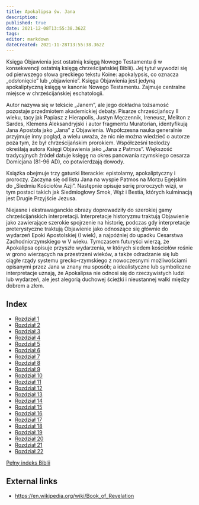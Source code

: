 ```yaml
---
title: Apokalipsa św. Jana
description: 
published: true
date: 2021-12-08T13:55:38.362Z
tags: 
editor: markdown
dateCreated: 2021-11-28T13:55:38.362Z
---
```


Księga Objawienia jest ostatnią księgą Nowego Testamentu (i w konsekwencji ostatnią księgą chrześcijańskiej Biblii). Jej tytuł wywodzi się od pierwszego słowa greckiego tekstu Koine: apokalypsis, co oznacza „odsłonięcie” lub „objawienie”. Księga Objawienia jest jedyną apokaliptyczną księgą w kanonie Nowego Testamentu. Zajmuje centralne miejsce w chrześcijańskiej eschatologii.

Autor nazywa się w tekście „Janem”, ale jego dokładna tożsamość pozostaje przedmiotem akademickiej debaty. Pisarze chrześcijańscy II wieku, tacy jak Papiasz z Hierapolis, Justyn Męczennik, Ireneusz, Meliton z Sardes, Klemens Aleksandryjski i autor fragmentu Muratorian, identyfikują Jana Apostoła jako „Jana” z Objawienia. Współczesna nauka generalnie przyjmuje inny pogląd, a wielu uważa, że ​​nic nie można wiedzieć o autorze poza tym, że był chrześcijańskim prorokiem. Współcześni teolodzy określają autora Księgi Objawienia jako „Jana z Patmos”. Większość tradycyjnych źródeł datuje księgę na okres panowania rzymskiego cesarza Domicjana (81-96 AD), co potwierdzają dowody.

Książka obejmuje trzy gatunki literackie: epistolarny, apokaliptyczny i proroczy. Zaczyna się od listu Jana na wyspie Patmos na Morzu Egejskim do „Siedmiu Kościołów Azji”. Następnie opisuje serię proroczych wizji, w tym postaci takich jak Siedmiogłowy Smok, Wąż i Bestia, których kulminacją jest Drugie Przyjście Jezusa.

Niejasne i ekstrawaganckie obrazy doprowadziły do ​​szerokiej gamy chrześcijańskich interpretacji. Interpretacje historyzmu traktują Objawienie jako zawierające szerokie spojrzenie na historię, podczas gdy interpretacje preterystyczne traktują Objawienie jako odnoszące się głównie do wydarzeń Epoki Apostolskiej (I wiek), a najpóźniej do upadku Cesarstwa Zachodniorzymskiego w V wieku. Tymczasem futuryści wierzą, że Apokalipsa opisuje przyszłe wydarzenia, w których siedem kościołów rośnie w grono wierzących na przestrzeni wieków, a także odradzanie się lub ciągłe rządy systemu grecko-rzymskiego z nowoczesnymi możliwościami opisanymi przez Jana w znany mu sposób; a idealistyczne lub symboliczne interpretacje uznają, że Apokalipsa nie odnosi się do rzeczywistych ludzi lub wydarzeń, ale jest alegorią duchowej ścieżki i nieustannej walki między dobrem a złem.

## Index

- [Rozdział 1](/pl/Bible/Revelation/1)
- [Rozdział 2](/pl/Bible/Revelation/2)
- [Rozdział 3](/pl/Bible/Revelation/3)
- [Rozdział 4](/pl/Bible/Revelation/4)
- [Rozdział 5](/pl/Bible/Revelation/5)
- [Rozdział 6](/pl/Bible/Revelation/6)
- [Rozdział 7](/pl/Bible/Revelation/7)
- [Rozdział 8](/pl/Bible/Revelation/8)
- [Rozdział 9](/pl/Bible/Revelation/9)
- [Rozdział 10](/pl/Bible/Revelation/10)
- [Rozdział 11](/pl/Bible/Revelation/11)
- [Rozdział 12](/pl/Bible/Revelation/12)
- [Rozdział 13](/pl/Bible/Revelation/13)
- [Rozdział 14](/pl/Bible/Revelation/14)
- [Rozdział 15](/pl/Bible/Revelation/15)
- [Rozdział 16](/pl/Bible/Revelation/16)
- [Rozdział 17](/pl/Bible/Revelation/17)
- [Rozdział 18](/pl/Bible/Revelation/18)
- [Rozdział 19](/pl/Bible/Revelation/19)
- [Rozdział 20](/pl/Bible/Revelation/20)
- [Rozdział 21](/pl/Bible/Revelation/21)
- [Rozdział 22](/pl/Bible/Revelation/22)


[Pełny indeks Biblii](/pl/index/bible)


## External links

- https://en.wikipedia.org/wiki/Book_of_Revelation